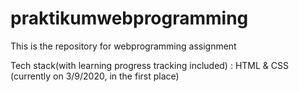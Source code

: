 # praktikumwebprogramming

This is the repository for webprogramming assignment

Tech stack(with learning progress tracking included) : HTML & CSS (currently on 3/9/2020, in the first place)
